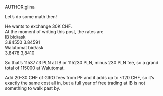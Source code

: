 AUTHOR:glina

Let’s do some math then!

He wants to exchange 30K CHF.  
At the moment of writing this post, the rates are  
IB bid/ask  
3.84550 3.84591  
Walutomat bid/ask  
3,8478 3,8410

So that’s 115377.3 PLN at IB or 115230 PLN, minus 230 PLN fee, so a grand total of 115000 at Walutomat.

Add 20-30 CHF of GIRO fees from PF and it adds up to ~120 CHF, so it’s exactly the same cost all in, but a full year of free trading at IB is not something to walk past by.